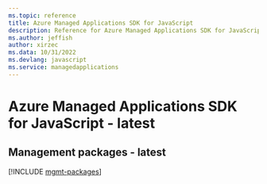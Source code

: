 ```yaml
---
ms.topic: reference
title: Azure Managed Applications SDK for JavaScript
description: Reference for Azure Managed Applications SDK for JavaScript
ms.author: jeffish
author: xirzec
ms.data: 10/31/2022
ms.devlang: javascript
ms.service: managedapplications
---
```

# Azure Managed Applications SDK for JavaScript - latest

## Management packages - latest
[!INCLUDE [mgmt-packages](managed-applications-mgmt-index.md)]